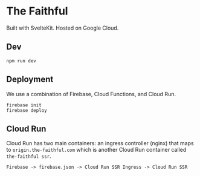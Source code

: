 # The Faithful

Built with SvelteKit. Hosted on Google Cloud.

## Dev

```
npm run dev
```

## Deployment 

We use a combination of Firebase, Cloud Functions, and Cloud Run.

```
firebase init
firebase deploy           
```

## Cloud Run

Cloud Run has two main containers: an ingress controller (nginx) that maps to `origin.the-faithful.com` which is another Cloud Run container called `the-faithful ssr`.

```
Firebase -> firebase.json -> Cloud Run SSR Ingress -> Cloud Run SSR
```
